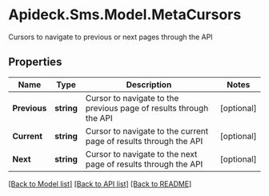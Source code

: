 # Apideck.Sms.Model.MetaCursors
Cursors to navigate to previous or next pages through the API

## Properties

Name | Type | Description | Notes
------------ | ------------- | ------------- | -------------
**Previous** | **string** | Cursor to navigate to the previous page of results through the API | [optional] 
**Current** | **string** | Cursor to navigate to the current page of results through the API | [optional] 
**Next** | **string** | Cursor to navigate to the next page of results through the API | [optional] 

[[Back to Model list]](../README.md#documentation-for-models) [[Back to API list]](../README.md#documentation-for-api-endpoints) [[Back to README]](../README.md)

